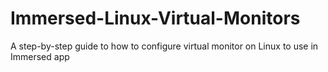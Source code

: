 # Immersed-Linux-Virtual-Monitors
A step-by-step guide to how to configure virtual monitor on Linux to use in Immersed app
